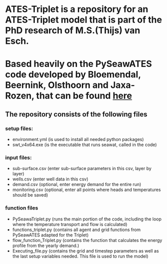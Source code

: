 # ATES-Triplet is a repository for an ATES-Triplet model that is part of the PhD research of M.S.(Thijs) van Esch.
# Based heavily on the PySeawATES code developed by Bloemendal, Beernink, Olsthoorn and Jaxa-Rozen, that can be found [here](https://github.com/martinbloemendal/PySeawATES/)
## The repository consists of the following files

### setup files:
- environment.yml (is used to install all needed python packages)
- swt_v4x64.exe   (is the executable that runs seawat, called in the code)

### input files:
- sub-surface.csv (enter sub-surface parameters in this csv, layer by layer)
- wells.csv  	 (enter well data in this csv)
- demand.csv 	 (optional, enter energy demand for the entire run)
- monitoring.csv  (optional, enter all points where heads and temperatures should be saved)

### function files
- PySeawaTriplet.py		(runs the main portion of the code, including the loop where the temperature transport and flow is calculated)
- functions_triplet.py	(contains all agent and grid functions from PySeawATES adapted for the Triplet)
- flow_function_Triplet.py	(contains the function that calculates the energy profile from the yearly demand.)
- Executing_file.py (contains the grid and timestep parameters as well as the last setup variables needed. This file is used to run the model)
